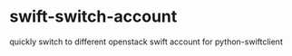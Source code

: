 swift-switch-account
====================

quickly switch to different openstack swift account for python-swiftclient 
